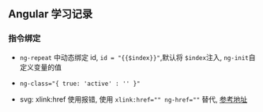 ## Angular 学习记录

### 指令绑定

- `ng-repeat` 中动态绑定 id, `id = "{{$index}}"`,默认将 `$index`注入, `ng-init`自定义变量的值

- `ng-class="{ true: 'active' : '' }"`

- svg: xlink:href 使用报错, 使用 `xlink:href="" ng-href=""` 替代, [参考地址](https://stackoverflow.com/questions/15895483/angular-ng-href-and-svg-xlink)
